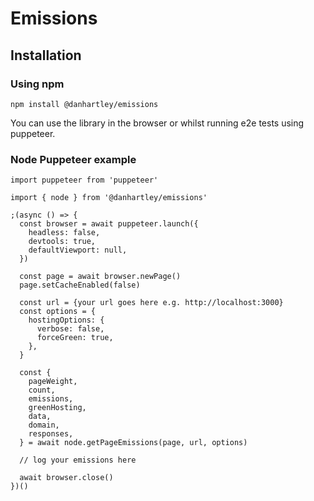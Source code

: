 # Emissions

## Installation 

### Using npm

```
npm install @danhartley/emissions
```

You can use the library in the browser or whilst running e2e tests using puppeteer.

### Node Puppeteer example

```
import puppeteer from 'puppeteer'

import { node } from '@danhartley/emissions'

;(async () => {
  const browser = await puppeteer.launch({
    headless: false,
    devtools: true,
    defaultViewport: null,
  })

  const page = await browser.newPage()
  page.setCacheEnabled(false)

  const url = {your url goes here e.g. http://localhost:3000}
  const options = {
    hostingOptions: {
      verbose: false,
      forceGreen: true,
    },
  }

  const {
    pageWeight,
    count,
    emissions,
    greenHosting,
    data,
    domain,
    responses,
  } = await node.getPageEmissions(page, url, options)
  
  // log your emissions here
  
  await browser.close()
})()

```